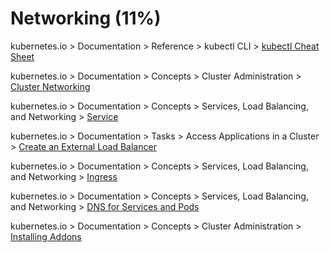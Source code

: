 # Networking (11%)

kubernetes.io > Documentation > Reference > kubectl CLI > [kubectl Cheat Sheet](https://kubernetes.io/docs/reference/kubectl/cheatsheet/)

kubernetes.io > Documentation > Concepts > Cluster Administration > [Cluster Networking](https://kubernetes.io/docs/concepts/cluster-administration/networking/)

kubernetes.io > Documentation > Concepts > Services, Load Balancing, and Networking > [Service](https://kubernetes.io/docs/concepts/services-networking/service/)

kubernetes.io > Documentation > Tasks > Access Applications in a Cluster > [Create an External Load Balancer](https://kubernetes.io/docs/tasks/access-application-cluster/create-external-load-balancer/)

kubernetes.io > Documentation > Concepts > Services, Load Balancing, and Networking > [Ingress](https://kubernetes.io/docs/concepts/services-networking/ingress/)

kubernetes.io > Documentation > Concepts > Services, Load Balancing, and Networking > [DNS for Services and Pods](https://kubernetes.io/docs/concepts/services-networking/dns-pod-service/)

kubernetes.io > Documentation > Concepts > Cluster Administration > [Installing Addons](https://kubernetes.io/docs/concepts/cluster-administration/addons/)
